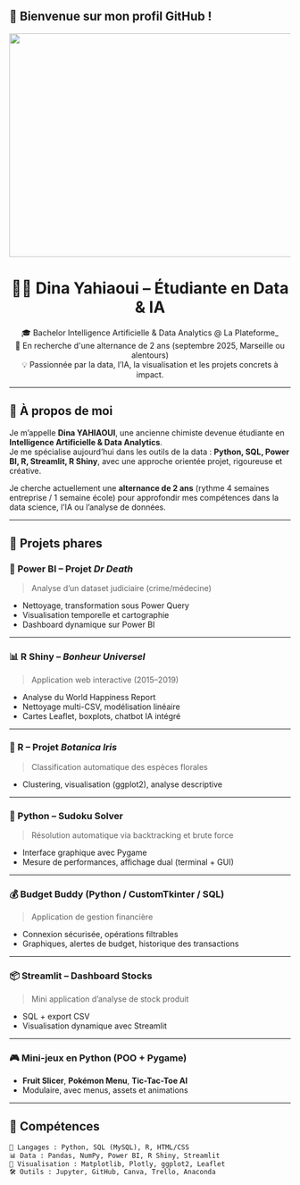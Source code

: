 ## 👋 Bienvenue sur mon profil GitHub !
<img
  align="center"
  src="https://cdn.pixabay.com/photo/2022/04/10/09/02/cats-7122943_1280.png" width="1000" height="400"
/>
<h1 align="center">👩‍💻 Dina Yahiaoui – Étudiante en Data & IA</h1>

<p align="center">
🎓 Bachelor Intelligence Artificielle & Data Analytics @ La Plateforme_<br>
🔎 En recherche d'une alternance de 2 ans (septembre 2025, Marseille ou alentours)<br>
💡 Passionnée par la data, l’IA, la visualisation et les projets concrets à impact.
</p>

---

## 📌 À propos de moi

Je m’appelle **Dina YAHIAOUI**, une ancienne chimiste devenue étudiante en **Intelligence Artificielle & Data Analytics**.  
Je me spécialise aujourd’hui dans les outils de la data : **Python, SQL, Power BI, R, Streamlit, R Shiny**, avec une approche orientée projet, rigoureuse et créative.

Je cherche actuellement une **alternance de 2 ans** (rythme 4 semaines entreprise / 1 semaine école) pour approfondir mes compétences dans la data science, l’IA ou l’analyse de données.

---

## 💼 Projets phares

### 🧪 Power BI – Projet *Dr Death*
> Analyse d’un dataset judiciaire (crime/médecine)  
- Nettoyage, transformation sous Power Query  
- Visualisation temporelle et cartographie  
- Dashboard dynamique sur Power BI  


---

### 📊 R Shiny – *Bonheur Universel*
> Application web interactive (2015–2019)  
- Analyse du World Happiness Report  
- Nettoyage multi-CSV, modélisation linéaire  
- Cartes Leaflet, boxplots, chatbot IA intégré  


---

### 🌸 R – Projet *Botanica Iris*
> Classification automatique des espèces florales  
- Clustering, visualisation (ggplot2), analyse descriptive  


---

### 🧠 Python – Sudoku Solver
> Résolution automatique via backtracking et brute force  
- Interface graphique avec Pygame  
- Mesure de performances, affichage dual (terminal + GUI)

---

### 💰 Budget Buddy (Python / CustomTkinter / SQL)
> Application de gestion financière  
- Connexion sécurisée, opérations filtrables  
- Graphiques, alertes de budget, historique des transactions

---

### 📦 Streamlit – Dashboard Stocks
> Mini application d’analyse de stock produit  
- SQL + export CSV  
- Visualisation dynamique avec Streamlit

---

### 🎮 Mini-jeux en Python (POO + Pygame)
- **Fruit Slicer**, **Pokémon Menu**, **Tic-Tac-Toe AI**  
- Modulaire, avec menus, assets et animations

---

## 🧰 Compétences

```txt
🧠 Langages : Python, SQL (MySQL), R, HTML/CSS
📊 Data : Pandas, NumPy, Power BI, R Shiny, Streamlit
🧪 Visualisation : Matplotlib, Plotly, ggplot2, Leaflet
🛠️ Outils : Jupyter, GitHub, Canva, Trello, Anaconda










